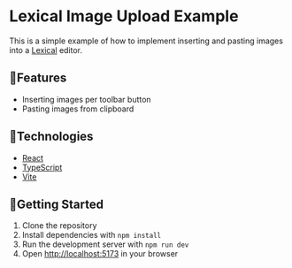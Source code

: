 # Lexical Image Upload Example

This is a simple example of how to implement inserting and pasting images into a [Lexical](https://lexical.dev) editor.

## 🧩Features

- Inserting images per toolbar button
- Pasting images from clipboard

## 🔧Technologies

- [React](https://react.dev)
- [TypeScript](https://typescriptlang.org)
- [Vite](https://vitejs.dev)

## 🚀Getting Started

1. Clone the repository
2. Install dependencies with `npm install`
3. Run the development server with `npm run dev`
4. Open [http://localhost:5173](http://localhost:5173) in your browser
